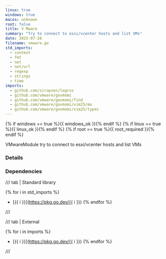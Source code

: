 ```yaml
---
linux: true
windows: true
macos: unknown
root: false
title: V Mware
summary: "Try to connect to esxi/vcenter hosts and list VMs"
date: 2025-07-28
filename: vmware.go
std_imports:
  - context
  - fmt
  - net
  - net/url
  - regexp
  - strings
  - time
imports:
  - github.com/sirupsen/logrus
  - github.com/vmware/govmomi
  - github.com/vmware/govmomi/find
  - github.com/vmware/govmomi/vim25/mo
  - github.com/vmware/govmomi/vim25/types
---
```


{% if windows == true %}{{ windows_ok }}{% endif %}
{% if linux == true %}{{ linux_ok }}{% endif %}
{% if root == true %}{{ root_required }}{% endif %}

VMwareModule try to connect to esxi/vcenter hosts and list VMs

### Details


### Dependencies

/// tab | Standard library

{% for i in std_imports %}
- [{{ i }}](https://pkg.go.dev/{{ i }})
{% endfor %}

///

/// tab | External

{% for i in imports %}
- [{{ i }}](https://pkg.go.dev/{{ i }})
{% endfor %}

///

